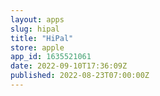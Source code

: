 ```yaml
---
layout: apps
slug: hipal
title: "HiPal"
store: apple
app_id: 1635521061
date: 2022-09-10T17:36:09Z
published: 2022-08-23T07:00:00Z
---
```

